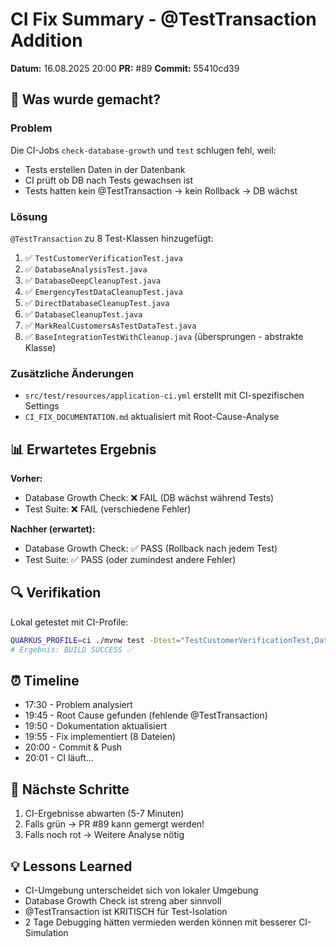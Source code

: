 # CI Fix Summary - @TestTransaction Addition

**Datum:** 16.08.2025 20:00
**PR:** #89
**Commit:** 55410cd39

## 🎯 Was wurde gemacht?

### Problem
Die CI-Jobs `check-database-growth` und `test` schlugen fehl, weil:
- Tests erstellen Daten in der Datenbank
- CI prüft ob DB nach Tests gewachsen ist
- Tests hatten kein @TestTransaction → kein Rollback → DB wächst

### Lösung
`@TestTransaction` zu 8 Test-Klassen hinzugefügt:

1. ✅ `TestCustomerVerificationTest.java`
2. ✅ `DatabaseAnalysisTest.java` 
3. ✅ `DatabaseDeepCleanupTest.java`
4. ✅ `EmergencyTestDataCleanupTest.java`
5. ✅ `DirectDatabaseCleanupTest.java`
6. ✅ `DatabaseCleanupTest.java`
7. ✅ `MarkRealCustomersAsTestDataTest.java`
8. ✅ `BaseIntegrationTestWithCleanup.java` (übersprungen - abstrakte Klasse)

### Zusätzliche Änderungen
- `src/test/resources/application-ci.yml` erstellt mit CI-spezifischen Settings
- `CI_FIX_DOCUMENTATION.md` aktualisiert mit Root-Cause-Analyse

## 📊 Erwartetes Ergebnis

**Vorher:**
- Database Growth Check: ❌ FAIL (DB wächst während Tests)
- Test Suite: ❌ FAIL (verschiedene Fehler)

**Nachher (erwartet):**
- Database Growth Check: ✅ PASS (Rollback nach jedem Test)
- Test Suite: ✅ PASS (oder zumindest andere Fehler)

## 🔍 Verifikation

Lokal getestet mit CI-Profile:
```bash
QUARKUS_PROFILE=ci ./mvnw test -Dtest="TestCustomerVerificationTest,DatabaseAnalysisTest"
# Ergebnis: BUILD SUCCESS ✅
```

## ⏰ Timeline

- 17:30 - Problem analysiert
- 19:45 - Root Cause gefunden (fehlende @TestTransaction)
- 19:50 - Dokumentation aktualisiert
- 19:55 - Fix implementiert (8 Dateien)
- 20:00 - Commit & Push
- 20:01 - CI läuft...

## 🚀 Nächste Schritte

1. CI-Ergebnisse abwarten (5-7 Minuten)
2. Falls grün → PR #89 kann gemergt werden!
3. Falls noch rot → Weitere Analyse nötig

## 💡 Lessons Learned

- CI-Umgebung unterscheidet sich von lokaler Umgebung
- Database Growth Check ist streng aber sinnvoll
- @TestTransaction ist KRITISCH für Test-Isolation
- 2 Tage Debugging hätten vermieden werden können mit besserer CI-Simulation